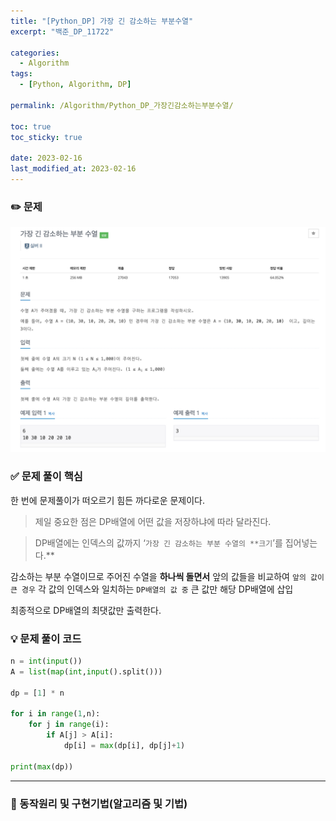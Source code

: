 ```yaml
---
title: "[Python_DP] 가장 긴 감소하는 부분수열"
excerpt: "백준_DP_11722"

categories:
  - Algorithm
tags:
  - [Python, Algorithm, DP]

permalink: /Algorithm/Python_DP_가장긴감소하는부분수열/

toc: true
toc_sticky: true

date: 2023-02-16
last_modified_at: 2023-02-16
---
```

### ✏️ 문제

![2579_1.png](/assets/images/posts_img/Algorithm/11722.png)

### ✅ 문제 풀이 핵심

한 번에 문제풀이가 떠오르기 힘든 까다로운 문제이다.

> 제일 중요한 점은 DP배열에 어떤 값을 저장하냐에 따라 달라진다.
> 

> DP배열에는 인덱스의 값까지 ‘`가장 긴 감소하는 부분 수열의 **크기`’를 집어넣는다.**
> 

감소하는 부분 수열이므로 주어진 수열을 **하나씩 돌면서** 앞의 값들을 비교하여 `앞의 값이 큰 경우` 각 값의 인덱스와 일치하는 `DP배열의 값 중` 큰 값만 해당 DP배열에 삽입

최종적으로 DP배열의 최댓값만 출력한다.

### 💡 문제 풀이 코드

```python
n = int(input())
A = list(map(int,input().split()))

dp = [1] * n

for i in range(1,n):
    for j in range(i):
        if A[j] > A[i]:
            dp[i] = max(dp[i], dp[j]+1)
            
print(max(dp))
```

---

### 🚀 동작원리 및 구현기법(알고리즘 및 기법)
